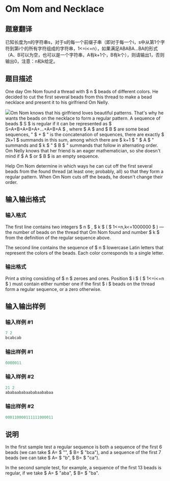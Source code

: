 # Om Nom and Necklace

## 题意翻译

已知长度为n的字符串s，对于s的每一个前缀子串（即对于每一个i，s中从第1个字符到第i个的所有字符组成的字符串，1<=i<=n），如果满足ABABA...BA的形式（A、B可以为空，也可以是一个字符串，A有k+1个，B有k个），则请输出1，否则输出0，注意：n和k给定。

## 题目描述

One day Om Nom found a thread with $ n $ beads of different colors. He decided to cut the first several beads from this thread to make a bead necklace and present it to his girlfriend Om Nelly.

![](https://cdn.luogu.com.cn/upload/vjudge_pic/CF526D/76315fd43cfbe5e147469d75b9c643c18f6f5673.png)Om Nom knows that his girlfriend loves beautiful patterns. That's why he wants the beads on the necklace to form a regular pattern. A sequence of beads $ S $ is regular if it can be represented as $ S=A+B+A+B+A+...+A+B+A $ , where $ A $ and $ B $ are some bead sequences, " $ + $ " is the concatenation of sequences, there are exactly $ 2k+1 $ summands in this sum, among which there are $ k+1 $ " $ A $ " summands and $ k $ " $ B $ " summands that follow in alternating order. Om Nelly knows that her friend is an eager mathematician, so she doesn't mind if $ A $ or $ B $ is an empty sequence.

Help Om Nom determine in which ways he can cut off the first several beads from the found thread (at least one; probably, all) so that they form a regular pattern. When Om Nom cuts off the beads, he doesn't change their order.

## 输入输出格式

### 输入格式

The first line contains two integers $ n $ , $ k $ ( $ 1<=n,k<=1000000 $ ) — the number of beads on the thread that Om Nom found and number $ k $ from the definition of the regular sequence above.

The second line contains the sequence of $ n $ lowercase Latin letters that represent the colors of the beads. Each color corresponds to a single letter.

### 输出格式

Print a string consisting of $ n $ zeroes and ones. Position $ i $ ( $ 1<=i<=n $ ) must contain either number one if the first $ i $ beads on the thread form a regular sequence, or a zero otherwise.

## 输入输出样例

### 输入样例 #1

```cpp
7 2
bcabcab

```
### 输出样例 #1

```cpp
0000011
```


### 输入样例 #2

```cpp
21 2
ababaababaababaababaa

```
### 输出样例 #2

```cpp
000110000111111000011
```


## 说明

In the first sample test a regular sequence is both a sequence of the first 6 beads (we can take $ A= $ "", $ B= $ "bca"), and a sequence of the first 7 beads (we can take $ A= $ "b", $ B= $ "ca").

In the second sample test, for example, a sequence of the first 13 beads is regular, if we take $ A= $ "aba", $ B= $ "ba".

